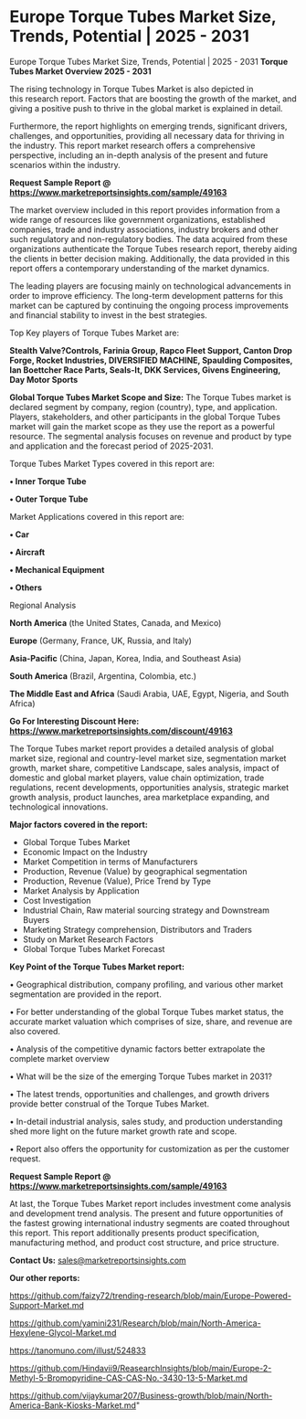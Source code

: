 # Europe Torque Tubes Market Size, Trends, Potential | 2025 - 2031
 Europe Torque Tubes Market Size, Trends, Potential | 2025 - 2031
<Strong> Torque Tubes Market Overview 2025 - 2031</strong>

The rising technology in Torque Tubes Market is also depicted in this research report. Factors that are boosting the growth of the market, and giving a positive push to thrive in the global market is explained in detail.

Furthermore, the report highlights on emerging trends, significant drivers, challenges, and opportunities, providing all necessary data for thriving in the industry. This report market research offers a comprehensive perspective, including an in-depth analysis of the present and future scenarios within the industry.

<strong>Request Sample Report @ <a href=https://www.marketreportsinsights.com/sample/49163>https://www.marketreportsinsights.com/sample/49163</a></strong>

The market overview included in this report provides information from a wide range of resources like government organizations, established companies, trade and industry associations, industry brokers and other such regulatory and non-regulatory bodies. The data acquired from these organizations authenticate the Torque Tubes research report, thereby aiding the clients in better decision making. Additionally, the data provided in this report offers a contemporary understanding of the market dynamics.

The leading players are focusing mainly on technological advancements in order to improve efficiency. The long-term development patterns for this market can be captured by continuing the ongoing process improvements and financial stability to invest in the best strategies.

Top Key players of Torque Tubes Market are:

<strong>Stealth Valve?Controls, Farinia Group, Rapco Fleet Support, Canton Drop Forge, Rocket Industries, DIVERSIFIED MACHINE, Spaulding Composites, Ian Boettcher Race Parts, Seals-It, DKK Services, Givens Engineering, Day Motor Sports</strong>

<strong><b>Global Torque Tubes Market Scope and Size:</b></strong>
The Torque Tubes market is declared segment by company, region (country), type, and application. Players, stakeholders, and other participants in the global Torque Tubes market will gain the market scope as they use the report as a powerful resource. The segmental analysis focuses on revenue and product by type and application and the forecast period of 2025-2031.

Torque Tubes Market Types covered in this report are:

<strong>•  Inner Torque Tube

•  Outer Torque Tube</strong>

Market Applications covered in this report are:

<strong>•  Car

•  Aircraft

•  Mechanical Equipment

•  Others</strong> 

Regional Analysis

<strong>North America</strong> (the United States, Canada, and Mexico)

<strong>Europe</strong> (Germany, France, UK, Russia, and Italy)

<strong>Asia-Pacific</strong> (China, Japan, Korea, India, and Southeast Asia)

<strong>South America</strong> (Brazil, Argentina, Colombia, etc.)

<strong>The Middle East and Africa</strong> (Saudi Arabia, UAE, Egypt, Nigeria, and South Africa)

<strong>Go For Interesting Discount Here: <a href=https://www.marketreportsinsights.com/discount/49163>https://www.marketreportsinsights.com/discount/49163</a></strong>

The Torque Tubes market report provides a detailed analysis of global market size, regional and country-level market size, segmentation market growth, market share, competitive Landscape, sales analysis, impact of domestic and global market players, value chain optimization, trade regulations, recent developments, opportunities analysis, strategic market growth analysis, product launches, area marketplace expanding, and technological innovations.

<strong><b>Major factors covered in the report:</b></strong>
<ul>
  <li>Global Torque Tubes Market </li>
  <li>Economic Impact on the Industry</li>
  <li>Market Competition in terms of Manufacturers</li>
  <li>Production, Revenue (Value) by geographical segmentation</li>
  <li>Production, Revenue (Value), Price Trend by Type</li>
  <li>Market Analysis by Application</li>
  <li>Cost Investigation</li>
  <li>Industrial Chain, Raw material sourcing strategy and Downstream Buyers</li>
  <li>Marketing Strategy comprehension, Distributors and Traders</li>
  <li>Study on Market Research Factors</li>
  <li>Global Torque Tubes Market Forecast</li>
</ul>

<strong><b>Key Point of the Torque Tubes Market report:</b></strong>

• Geographical distribution, company profiling, and various other market segmentation are provided in the report.

• For better understanding of the global Torque Tubes market status, the accurate market valuation which comprises of size, share, and revenue are also covered.

• Analysis of the competitive dynamic factors better extrapolate the complete market overview

• What will be the size of the emerging Torque Tubes market in 2031?

• The latest trends, opportunities and challenges, and growth drivers provide better construal of the Torque Tubes Market.

• In-detail industrial analysis, sales study, and production understanding shed more light on the future market growth rate and scope.

• Report also offers the opportunity for customization as per the customer request.

<strong>Request Sample Report @ <a href=https://www.marketreportsinsights.com/sample/49163>https://www.marketreportsinsights.com/sample/49163</a></strong>

At last, the Torque Tubes Market report includes investment come analysis and development trend analysis. The present and future opportunities of the fastest growing international industry segments are coated throughout this report. This report additionally presents product specification, manufacturing method, and product cost structure, and price structure.

<strong>Contact Us:</strong>
sales@marketreportsinsights.com

<strong>Our other reports:</strong>

<a href=https://github.com/faizy72/trending-research/blob/main/Europe-Powered-Support-Market.md>https://github.com/faizy72/trending-research/blob/main/Europe-Powered-Support-Market.md</a>

<a href=https://github.com/yamini231/Research/blob/main/North-America-Hexylene-Glycol-Market.md>https://github.com/yamini231/Research/blob/main/North-America-Hexylene-Glycol-Market.md</a>

<a href=https://tanomuno.com/illust/524833>https://tanomuno.com/illust/524833</a>

<a href=https://github.com/Hindavii9/ReasearchInsights/blob/main/Europe-2-Methyl-5-Bromopyridine-CAS-CAS-No.-3430-13-5-Market.md>https://github.com/Hindavii9/ReasearchInsights/blob/main/Europe-2-Methyl-5-Bromopyridine-CAS-CAS-No.-3430-13-5-Market.md</a>

<a href=https://github.com/vijaykumar207/Business-growth/blob/main/North-America-Bank-Kiosks-Market.md>https://github.com/vijaykumar207/Business-growth/blob/main/North-America-Bank-Kiosks-Market.md</a>"
